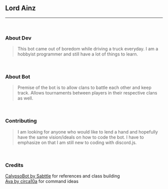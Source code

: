 ## Lord Ainz
---
<br>

### About Dev
> This bot came out of boredom while driving a truck everyday. I am a hobbyist programmer and still have a lot of things to learn. 

<br>

### About Bot
> Premise of the bot is to allow clans to battle each other and keep track. Allows tournaments between players in their respective clans as well. 

<br>

### Contributing
> I am looking for anyone who would like to lend a hand and hopefully have the same vision/ideals on how to code the bot. I have to emphasize on that I am still new to coding with discord.js. 

<br>

### Credits
[CalypsoBot by Sabttle](https://github.com/sabattle/CalypsoBot) for references and class building <br>
[Ava by circa10a](https://github.com/circa10a/ava) for command ideas